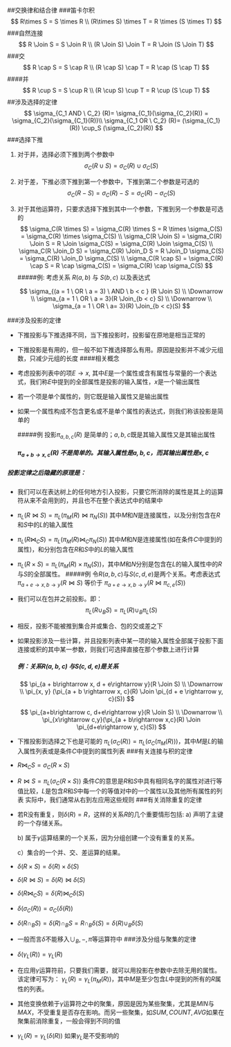 ##交换律和结合律
###笛卡尔积
$$
R\times S = S \times R \\
(R\times S) \times T = R \times (S \times T)
$$
###自然连接
$$
R  \Join S  = S \Join R \\
(R  \Join S) \Join T  = R \Join (S \Join T)
$$
###交
$$
R \cap S = S \cap R \\
(R \cap S) \cap T = R \cap (S \cap T)
$$
####并
$$
R \cup S = S \cup R \\
(R \cup S) \cup T = R \cup (S \cup T)
$$
##涉及选择的定律
$$
\sigma_{C_1 AND \ C_2} (R)= \sigma_{C_1}(\sigma_{C_2}(R)) =  \sigma_{C_2}(\sigma_{C_1}(R))\\
\sigma_{C_1 OR \ C_2} (R)= (\sigma_{C_1}(R)) \cup_S (\sigma_{C_2}(R))
$$
###选择下推

1. 对于并，选择必须下推到两个参数中
   $$
   \sigma_C(R \cup S) = \sigma_C(R) \cup \sigma_C(S)
   $$

2. 对于差，下推必须下推到第一个参数中，下推到第二个参数是可选的
   $$
   \sigma_C(R - S) = \sigma_C(R) - S = \sigma_C(R) - \sigma_C(S)
   $$

3. 对于其他运算符，只要求选择下推到其中一个参数，下推到另一个参数是可选的
   $$
   \sigma_C(R \times S) = \sigma_C(R) \times S = R \times \sigma_C(S) = \sigma_C(R) \times \sigma_C(S) \\
   \sigma_C(R \Join S) = \sigma_C(R) \Join S = R \Join \sigma_C(S) = \sigma_C(R) \Join \sigma_C(S) \\
   \sigma_C(R \Join_D S) = \sigma_C(R) \Join_D S = R \Join_D \sigma_C(S) = \sigma_C(R) \Join_D \sigma_C(S) \\
   \sigma_C(R \cap S) = \sigma_C(R) \cap S = R \cap \sigma_C(S) = \sigma_C(R) \cap \sigma_C(S)
   $$
   #####例: 考虑关系 $R(a, b)$ 与 $S(b, c)$ 以及表达式

   $$
   \sigma_{(a = 1 \ OR \  a = 3) \ AND \ b < c } (R \Join S) \\
   \Downarrow \\
   \sigma_{a = 1 \ OR \ a = 3}(R \Join_{b < c} S) \\
   \Downarrow \\
   \sigma_{a = 1 \ OR \ a= 3}(R) \Join_{b < c}(S)
   $$









###涉及投影的定律
* 下推投影与下推选择不同，当下推投影时，投影留在原地是相当正常的
* 下推投影是有用的，但一般不如下推选择那么有用。原因是投影并不减少元组数，只减少元组的长度
####相关概念
* 考虑投影列表中的项$E\rightarrow x$, 其中$E$是一个属性或含有属性与常量的一个表达式，我们称$E$中提到的全部属性是投影的输入属性，$x$是一个输出属性

* 若一个项是单个属性的，则它既是输入属性又是输出属性

* 如果一个属性构成不包含更名或不是单个属性的表达式，则我们称该投影是简单的

  #####例 投影$\pi_{a, b, c}(R)$ 是简单的；$a, b,c$既是其输入属性又是其输出属性

  ##### $\pi_{a + b \rightarrow x,c}(R)$ 不是简单的。其输入属性是$a, b, c$，而其输出属性是$x, c$
##### 投影定律之后隐藏的原理是：
* 我们可以在表达树上的任何地方引入投影，只要它所消除的属性是其上的运算符从来不会用到的，并且也不在整个表达式中的结果中
* $\pi_L(R \Join S) = \pi_L(\pi_M(R) \Join \pi_N(S))$ 其中$M$和$N$是连接属性，以及分别包含在$R​$和$S​$中的$L​$的输入属性
* $\pi_L(R \Join_C S) = \pi_L(\pi_M(R) \Join_C \pi_N(S))$ 其中$M$和$N$是连接属性(如在条件$C$中提到的属性)，和分别包含在$R$和$S$中的$L$的输入属性
* $\pi_L(R \times S) = \pi_L(\pi_M(R) \times \pi_N(S))$，其中$M$和$N$分别是包含在$L$的输入属性中的$R$与$S$的全部属性。
#####例 令$R(a, b, c)$与$S(c, d, e)$是两个关系。考虑表达式$\pi_{a+e\rightarrow x, b\rightarrow y}(R \Join S)$ 等价于 $\pi_{a+e\rightarrow x, b\rightarrow y}(R \Join \pi_{c, e}(S))$

* 我们可以在包并之前投影。即：
  $$
  \pi_L(R \cup_B S) = \pi_L(R) \cup_B \pi_L(S)
  $$

* 相反，投影不能被推到集合并或集合、包的交或差之下

* 如果投影涉及一些计算，并且投影列表中某一项的输入属性全部属于投影下面连接或积的其中某一参数，则我们可选择直接在那个参数上进行计算

  ##### 例：关系$R(a, b, c)$ 与$S(c, d, e)$是关系

  $$
  \pi_{a + b\rightarrow x, d + e\rightarrow y}(R \Join S) \\
  \Downarrow \\
  \pi_{x, y} (\pi_{a + b \rightarrow x, c}(R) \Join \pi_{d + e \rightarrow y, c}(S))
  $$

  $$
  \pi_{a+b\rightarrow c, d+e\rightarrow y}(R \Join S) \\
  \Downarrow \\
  \pi_{x\rightarrow c,y}(\pi_{a + b\rightarrow x,c}(R) \Join \pi_{d+e\rightarrow y, c}(S))
  $$

* 下推投影到选择之下也是可能的
  $\pi_L(\sigma_C(R)) = \pi_L(\sigma_C(\pi_M(R)))$，其中$M$是$L$的输入属性列表或是条件$C$中提到的属性列表
###有关连接与积的定律
* $R \Join_C S = \sigma_C(R \times S)$
* $R \Join S = \pi_L(\sigma_C(R \times S))$ 条件$C$的意思是$R$和$S$中具有相同名字的属性对进行等值比较，$L$是包含$R$和$S$中每一个的等值对中的一个属性以及其他所有属性的列表
实际中，我们通常从右到左应用这些规则
###有关消除重复的定律
* 若R没有重复，则$\delta(R) = R$，这样的关系$R$的几个重要情形包括:
  a) 声明了主键的一个存储关系。

  b) 属于$\gamma$运算结果的一个关系，因为分组创建一个没有重复的关系。

  c）集合的一个并、交、差运算的结果。

* $\delta(R \times S) = \delta(R) \times \delta(S)$
* $\delta(R \Join S) = \delta(R) \Join \delta(S)$
* $\delta(R \Join_C S) = \delta(R) \Join_C \delta(S)$
* $\delta(\sigma_C(R)) = \sigma_C(\delta(R))$

* $\delta(R \cap_B S) = \delta(R)\cap_B S = R \cap_B \delta(S) = \delta(R) \cup_B \delta(S)$
* 一般而言$\delta$不能移入$\cup_B, -, \pi$等运算符中
###涉及分组与聚集的定律
* $\delta(\gamma_L(R)) = \gamma_L(R)$
* 在应用$\gamma$运算符前，只要我们需要，就可以用投影在参数中去除无用的属性。该定律可写为：
  $\gamma_L(R) = \gamma_L(\pi_M(R))$，其中$M$是至少包含$L$中提到的所有的$R$属性的列表。
* 其他变换依赖于$\gamma$运算符之中的聚集，原因是因为某些聚集，尤其是$MIN$与$MAX$，不受重复是否存在影响。而另一些聚集，如$SUM, COUNT, AVG$如果在聚集前消除重复，一般会得到不同的值
* $\gamma_L(R) = \gamma_L(\delta(R))$ 如果$\gamma_L$是不受影响的